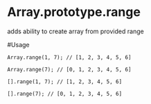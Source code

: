 # Array.prototype.range
adds ability to create array from provided range

#Usage

`Array.range(1, 7); // [1, 2, 3, 4, 5, 6]`

`Array.range(7); // [0, 1, 2, 3, 4, 5, 6]`

`[].range(1, 7); // [1, 2, 3, 4, 5, 6]`

`[].range(7); // [0, 1, 2, 3, 4, 5, 6]`
